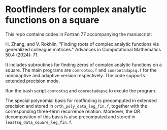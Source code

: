 # Rootfinders for complex analytic functions on a square

This repo contains codes in Fortran 77 accompanying the manuscript:

H. Zhang, and V. Rokhlin, "Finding roots of complex analytic functions via generalized colleague matrices." Advances in Computational Mathematics 50.4 (2024): 71.

It includes subroutines for finding zeros of complex analytic functions on a square.
The main programs are `comrootsq.f` and `comrootadapsq.f` for the nonadaptive and adaptive version respectively. The code supports extended precision mode.

Run the bash script `comrootsq` and `comrootadapsq` to excute the program.

The special polynomial basis for rootfinding is precomputed in extended precision and stored in `orth_poly_data_leg_fin.f`, together with the corresponding three-term recurrence relation. Moreover, the QR decomposition of this basis is also precomputed and stored in `leastsq_data_square_leg_fin.f`.


